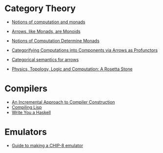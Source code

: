
# Category Theory 

- [Notions of computation and monads](https://www.cs.cmu.edu/~crary/819-f09/Moggi91.pdf)

- [Arrows, like Monads, are Monoids](https://www.sciencedirect.com/science/article/pii/S1571066106001666)

- [Notions of Computation Determine Monads](https://homepages.inf.ed.ac.uk/gdp/publications/Comp_Eff_Monads.pdf)

- [Categorifying Computations into Components
via Arrows as Profunctors](https://pdf.sciencedirectassets.com/272990/1-s2.0-S1571066110X00081/1-s2.0-S157106611000071X/main.pdf?X-Amz-Security-Token=IQoJb3JpZ2luX2VjEKP%2F%2F%2F%2F%2F%2F%2F%2F%2F%2FwEaCXVzLWVhc3QtMSJGMEQCIDEe5l%2BY7JlzI%2BRaFRaRRffStil%2Bc6kY7iDnu2zAA09lAiAZtvarQ1fmiDdeHUwrnW%2Fz%2F9D1EgpG1tWI4BOD86b2YiqzBQgcEAUaDDA1OTAwMzU0Njg2NSIMf66DbbTo3x1KH9ukKpAFblzgFh%2F%2BLbsappOKU81mrHqmwelZYbEpFvQTySvXV6hk%2FJVHW6se1JwG3a3c8yMaARwpbM6sQNtYpbB%2FJSI%2BoJXScufP3P3Z9vgAol69lOkBzppUibhSvgUW2ggWZel45tSYKfpWk7g%2BIoy0t9ZZGu8kUv137boHjcgw%2FI6xwR7gxHo%2B3sm9xt0jO13ALBorkjV5tlgKGVEcNDjQ5LcLDm7KBBpOlgfcgxOiCKPEdJU2CmW1PbUBR6lciehb8y510lOKSf5S7HJbOjTz8ipUWnKcBkfRp0KSPsLnUFlsqiH1BvhywKDI5GV8MULJwEPNPziUzhiQbHrKpHL%2F7wzKeW1ADruwAXrNTs%2BWob3WNcOlXwG4O335nTnXLEK0smotG%2BKaNIqsZ3xnei2vioU5OMMRzZcB7RgrJF4EHMVREi253LyQGCcjYSVszZp7GgNZ%2BzeLTca0pi%2FSO5F6TI8jnV6JoGXXUHAReJ4VXtX0sGKfrbLMAvbKf0128VBJj1t2eYWDvnhHJoUScA7sFvg3GBEWWGl73Kdg0V0IvhEwNdprdLQPBECD1ggMGQWIY1TlIdl5oNdK8XuZ8uy4mAvNL2AOlgsX%2FQ3IWNsET4aeR0M2Iatf7gOwSBA0ect4GGsPebk%2FcavYKqVUh5sW4voUmVO9MgpUiE9ZDs8zuMEWwflhN7YJYEKx8V8Zcq0XhII6SPXqIyhyI0daN4JjrymdsbqLxBReMOO8Qvi8Sb8MXL49K80DYaD9WmnKsBM9luxryhYZQMt55lKMYCb3N8QsT%2FdK27enPMRCYa3cE17%2FSthLLUYW1rJK4ovQnc%2FNWEOVtwd7vvErB4oOF09NnHIbWX6jNJIpl9nXujc%2BiNSilWUw5qzdqwY6sgFLH5SHK6MH3vCpsBE4BfKX36GTOSjY%2BlnIADeQnxlBveaI1vsWCepwoZvROnupfu942p07AtRua8dlB4aonqSexPLyjgY0eZVukOrfu0h4ezpXfiUpadWtT8QDcerg%2F350huu4k%2FHovE10e98RR0HxehJs%2FwPovJtKiVSMGZifRopZnEPo2Ic%2BKgdCNk333T7A1l30EglYcJsGvmRkxGUp2Pv%2F6EPUsWr3cz3xQksB6jUS&X-Amz-Algorithm=AWS4-HMAC-SHA256&X-Amz-Date=20231211T195856Z&X-Amz-SignedHeaders=host&X-Amz-Expires=300&X-Amz-Credential=ASIAQ3PHCVTYQ5UXJKC4%2F20231211%2Fus-east-1%2Fs3%2Faws4_request&X-Amz-Signature=64a42132320f5cd59b0cb6e1a1f0595002d5dafa15f8a4a8f2be78054ba7d44a&hash=e2bb7c13d9f09ea1830fb26f1be1f4634006320e34055f094537549f3d939ce3&host=68042c943591013ac2b2430a89b270f6af2c76d8dfd086a07176afe7c76c2c61&pii=S157106611000071X&tid=spdf-4dd67668-007d-47c5-b001-f88b8a92a54e&sid=4892544c24ed9147bb688389a55f5151cb0dgxrqb&type=client&tsoh=d3d3LnNjaWVuY2VkaXJlY3QuY29t&ua=13115756565f57005656&rr=83404e231f6ca262&cc=it)
- [Categorical semantics for arrows](https://group-mmm.org/~ichiro/papers/arrows.pdf)

- [Physics, Topology, Logic and Computation: A Rosetta Stone](https://math.ucr.edu/home/baez/rosetta/rose3.pdf)

# Compilers

- [An Incremental Approach to Compiler Construction](http://scheme2006.cs.uchicago.edu/11-ghuloum.pdf)
- [Compiling Lisp](https://github.com/norvig/paip-lisp/blob/main/docs/chapter23.md#figure-23-3)
- [Write You a Haskell](https://smunix.github.io/dev.stephendiehl.com/fun/WYAH.pdf)

# Emulators 
- [Guide to making a CHIP-8 emulator](https://tobiasvl.github.io/blog/write-a-chip-8-emulator/#8xy4-add)

